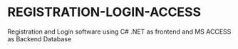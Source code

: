# REGISTRATION-LOGIN-ACCESS
Registration and Login software using C# .NET as frontend and MS ACCESS as Backend Database
